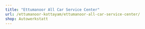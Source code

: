 ```yaml
---
title: "Ettumanoor All Car Service Center"
url: /ettumanoor-kottayam/ettumanoor-all-car-service-center/
shop: Autowerkstatt
---
```


